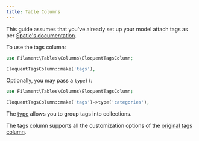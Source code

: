 ```yaml
---
title: Table Columns
---
```


This guide assumes that you've already set up your model attach tags as per [Spatie's documentation](https://spatie.be/docs/laravel-tags/basic-usage/using-tags).

To use the tags column:

```php
use Filament\Tables\Columns\EloquentTagsColumn;

EloquentTagsColumn::make('tags'),
```

Optionally, you may pass a `type()`:

```php
use Filament\Tables\Columns\EloquentTagsColumn;

EloquentTagsColumn::make('tags')->type('categories'),
```

The [type](https://spatie.be/docs/laravel-tags/advanced-usage/using-types) allows you to group tags into collections.

The tags column supports all the customization options of the [original tags column](/docs/tables/columns#tags-column).
